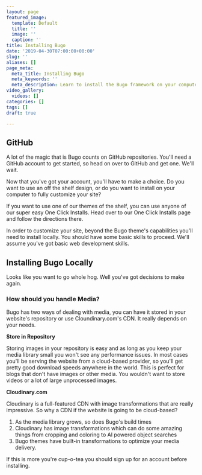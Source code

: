 ```yaml
---
layout: page
featured_image:
  template: Default
  title: ''
  image: ''
  caption: ''
title: Installing Bugo
date: '2019-04-30T07:00:00+00:00'
slug: ''
aliases: []
page_meta:
  meta_title: Installing Bugo
  meta_keywords: ''
  meta_description: Learn to install the Bugo framework on your computer.
video_gallery:
  videos: []
categories: []
tags: []
draft: true

---
```

## GitHub

A lot of the magic that is Bugo counts on GitHub repositories. You'll need a GitHub account to get started, so head on over to GitHub and get one. We'll wait. 

Now that you've got your account, you'll have to make a choice. Do you want to use an off the shelf design, or do you want to install on your computer to fully customize your site?

If you want to use one of our themes of the shelf, you can use anyone of our super easy One Click Installs. Head over to our One Click Installs page and follow the directions there.

In order to customize your site, beyond the Bugo theme's capabilities you'll need to install locally. You should have some basic skills to proceed. We'll assume you've got basic web development skills. 

## Installing Bugo Locally

Looks like you want to go whole hog. Well you've got decisions to make again.

### **How should you handle Media?**

Bugo has two ways of dealing with media, you can have it stored in your website's repository or use Cloundinary.com's CDN. It really depends on your needs. 

**Store in Repository**

Storing images in your repository is easy and as long as you keep your media library small you won't see any performance issues. In most cases you'll be serving the website from a cloud-based provider, so you'll get pretty good download speeds anywhere in the world. This is perfect for blogs that don't have images or other media. You wouldn't want to store videos or a lot of large unprocessed images.

**Cloudinary.com**

Cloudinary is a full-featured CDN with image transformations that are really impressive. So why a CDN if the website is going to be cloud-based?

1. As the media library grows, so does Bugo's build times
2. Cloudinary has image transformations which can do some amazing things from cropping and coloring to AI powered object searches
3. Bugo themes have built-in transformations to optimize your media delivery.

If this is more you're cup-o-tea you should sign up for an account before installing.